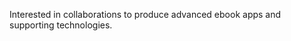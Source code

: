Interested in collaborations to produce advanced ebook apps and supporting technologies.

<!---
Seanc949/Seanc949 is a ✨ special ✨ repository because its `README.md` (this file) appears on your GitHub profile.
You can click the Preview link to take a look at your changes.
--->
